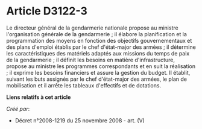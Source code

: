 # Article D3122-3

Le directeur général de la gendarmerie nationale propose au ministre l'organisation générale de la gendarmerie ; il élabore
la planification et la programmation des moyens en fonction des objectifs gouvernementaux et des plans d'emploi établis par
le chef d'état-major des armées ; il détermine les caractéristiques des matériels adaptés aux missions du temps de paix de la
gendarmerie ; il définit les besoins en matière d'infrastructure, propose au ministre les programmes correspondants et en
suit la réalisation ; il exprime les besoins financiers et assure la gestion du budget. Il établit, suivant les buts assignés
par le chef d'état-major des armées, le plan de mobilisation et il arrête les tableaux d'effectifs et de dotations.

**Liens relatifs à cet article**

_Créé par_:

  - Décret n°2008-1219 du 25 novembre 2008 - art. (V)
